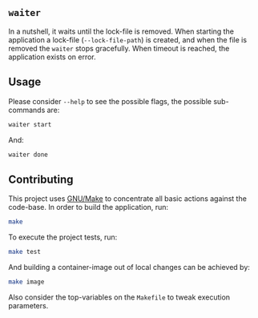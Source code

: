 `waiter`
--------

In a nutshell, it waits until the lock-file is removed. When starting the application a lock-file
(`--lock-file-path`) is created, and when the file is removed the `waiter` stops gracefully. When
timeout is reached, the application exists on error.

## Usage

Please consider `--help` to see the possible flags, the possible sub-commands are:

```sh
waiter start
```

And:

```sh
waiter done
```

## Contributing

This project uses [GNU/Make][make] to concentrate all basic actions against the code-base. In order
to build the application, run:

```sh
make
```

To execute the project tests, run:

```sh
make test
```

And building a container-image out of local changes can be achieved by:

```sh
make image
```

Also consider the top-variables on the `Makefile` to tweak execution parameters.

[make]: https://www.gnu.org/software/make/